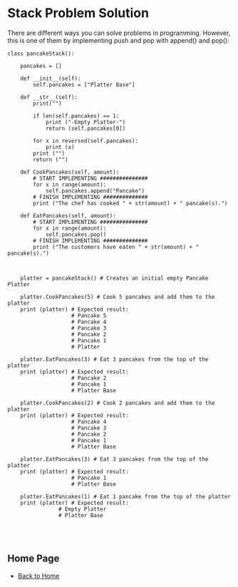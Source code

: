 
# Stack Problem Solution
There are different ways you can solve problems in programming. However, this is one of them by implementing push and pop with append() and pop():

    class pancakeStack():

        pancakes = []

        def __init__(self):
            self.pancakes = ["Platter Base"]

        def __str__(self):
            print("")

            if len(self.pancakes) == 1:
                print ("-Empty Platter-")
                return (self.pancakes[0])

            for x in reversed(self.pancakes):
                print (x)
            print ("")
            return ("")

        def CookPancakes(self, amount):
            # START IMPLEMENTING ###############
            for x in range(amount):
                self.pancakes.append("Pancake")
            # FINISH IMPLEMENTING ##############
            print ("The chef has cooked " + str(amount) + " pancake(s).")
        
        def EatPancakes(self, amount):
            # START IMPLEMENTING ###############
            for x in range(amount):
                self.pancakes.pop()
            # FINISH IMPLEMENTING ##############
            print ("The customers have eaten " + str(amount) + " pancake(s).")



        platter = pancakeStack() # Creates an initial empty Pancake Platter

        platter.CookPancakes(5) # Cook 5 pancakes and add them to the platter
        print (platter) # Expected result:
                        # Pancake 5
                        # Pancake 4
                        # Pancake 3
                        # Pancake 2
                        # Pancake 1
                        # Platter 

        platter.EatPancakes(3) # Eat 3 pancakes from the top of the platter
        print (platter) # Expected result:
                        # Pancake 2
                        # Pancake 1
                        # Platter Base

        platter.CookPancakes(2) # Cook 2 pancakes and add them to the platter
        print (platter) # Expected result:
                        # Pancake 4
                        # Pancake 3
                        # Pancake 2
                        # Pancake 1
                        # Platter Base

        platter.EatPancakes(3) # Eat 3 pancakes from the top of the platter
        print (platter) # Expected result:
                        # Pancake 1
                        # Platter Base

        platter.EatPancakes(1) # Eat 1 pancake from the top of the platter
        print (platter) # Expected result:
                    # Empty Platter
                    # Platter Base

<br>
<br>

## Home Page
- [Back to Home](Tutorial.md)
